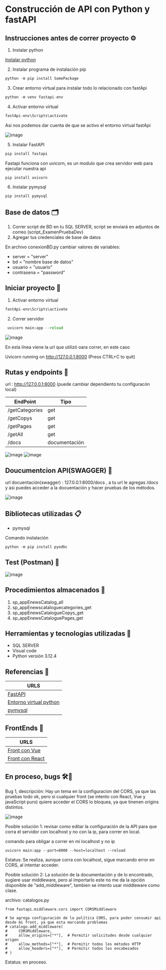 # Construcción de API con Python y fastAPI

## Instrucciones antes de correr proyecto ⚙️

1. Instalar python

[Instalar python](https://www.python.org/downloads/)


2. Instalar programa de instalación pip

```python
python -m pip install SomePackage
```


3. Crear entorno virtual para instalar todo lo relacionado con fastApi

```python
python -m venv fastapi-env
```

4. Activar entorno virtual

```python
fastApi-env\Scripts\activate
```

Asi nos podemos dar cuenta de que se activo el entorno virtual fastApi

![image](https://github.com/AliciaGaona/appEnews/assets/99162884/0417f7f5-43fa-4268-b0da-49269e220785)


5. Instalar FastAPI

```python
pip install fastapi
```

Fastapi funciona con uvicorn, es un modulo que crea servidor web para ejecutar nuestra api

```python
pip install uvicorn
```

6. Instalar pymysql

```python
pip install pymysql
```

## Base de datos 🗂️

1. Correr script de BD en tu SQL SERVER, script se enviará en adjuntos de correo (script_ExamenPruebaDev)
2. Agregar tus credenciales de base de datos

En archivo conexionBD.py cambiar valores de variables:

- server = "server"
- bd = "nombre base de datos"
- usuario = "usuario"
- contrasena = "password"

## Iniciar proyecto 🚀

1. Activar entorno virtual

```python
fastApi-env\Scripts\activate
```
2. Correr servidor
   
```python
 uvicorn main:app --reload
```

![image](https://github.com/AliciaGaona/appEnews/assets/99162884/5d151081-9f1b-4af3-a54b-0b7f7023c6bc)

En esta línea viene la url que utilizó oara correr, en este caso

 Uvicorn running on http://127.0.0.1:8000 (Press CTRL+C to quit)

##  Rutas y endpoints 🚀

url : http://127.0.0.1:8000 (puede cambiar dependiento tu configuracón local)

| EndPoint | Tipo | 
|----------|----------|
| /getCategories   | get  | 
| /getCopys   | get |
| /getPages    | get  |
| /getAll   | get  |
| /docs  | documentación  |

![image](https://github.com/AliciaGaona/appEnews/assets/99162884/57f84fd5-23d0-4e54-8fb5-b2cd11de051a)
![image](https://github.com/AliciaGaona/appEnews/assets/99162884/c3b33d95-b95f-4dd2-b435-c73f93701474)



## Doucumentcion API(SWAGGER) 🚀

url docuentación(swagger) : 127.0.0.1:8000/docs , a tu url le agregas /docs y asi puedes acceder a la docuentación y hacer pruebas de los métodos.

![image](https://github.com/AliciaGaona/appEnews/assets/99162884/b9e82a9d-e657-4cc6-b729-28711803764e)


## Bibliotecas utilizadas 📋

- pymysql


Comando instalación

```python
python -m pip install pyodbc
```

## Test (Postman) 🚀

![image](https://github.com/AliciaGaona/appEnews/assets/99162884/a3820417-8af3-4510-b043-6751d7db62ef)


## Procedimientos almacenados 🚀

1. sp_appEnewsCatalog_all
2. sp_appEnewscataloguecategories_get
3. sp_appEnewsCatalogueCopys_get
4. sp_appEnewsCataloguePages_get

## Herramientas y tecnologías utilizadas 🔧

* SQL SERVER
* Visual code
* Python versión 3.12.4

## Referencias 🔧

| URLS | 
|----------|
| [FastAPI](https://fastapi.tiangolo.com/)  |
| [Entorno virtual python](https://docs.python.org/es/3/tutorial/venv.html#creating-virtual-environments) | 
| [pymysql](https://pypi.org/project/PyMySQL/)   |


## FrontEnds 🚀

| URLS | 
|----------|
| [Front con Vue](https://github.com/AliciaGaona/appEnewsFront) |
| [Front con React](https://github.com/AliciaGaona/appEnewsFrontwithReact)| 

## En proceso, bugs 🛠️🔎

Bug 1, descripción: Hay un tema en la configuracion del CORS, ya que las pruebas todo ok, pero si cualquier front (se intento con React, Vue y javaScript puro) quiere acceder el CORS lo bloquea, ya que tinenen origins distintos.

![image](https://github.com/AliciaGaona/appEnews/assets/99162884/96345273-55b5-4141-bc3c-caad0b2383f7)


Posible solución 1: revisar como editar la configuración de la API para que corra el servidor con localhost y no con la ip, para correr en local.

comando para obligar a correr en mi localhost y no ip

```phyton
uvicorn main:app --port=8000 --host=localhost --reload  
```

Estatus: Se realiza, aunque corra con localhost, sigue marcando error en CORS, al intentar acceder.


Posible solución 2: 
La solución de la documentación y de lo encontrado, sugiere usar middleware, pero al importarlo este no me da la opción disponible de "add_middleware", tambien se intento usar middleware como clase.

archivo: catalogos.py

```phyton
from fastapi.middleware.cors import CORSMiddleware

# Se agrega configuración de la política CORS, para poder consumir api desde mi front, ya que esta marcando problemas
# catalogo.add_middleware(
#     CORSMiddleware,
#     allow_origins=["*"],  # Permitir solicitudes desde cualquier origen
#     allow_methods=["*"],  # Permitir todos los métodos HTTP
#     allow_headers=["*"],  # Permitir todos los encabezados
# )

```

Estatus: en proceso.


